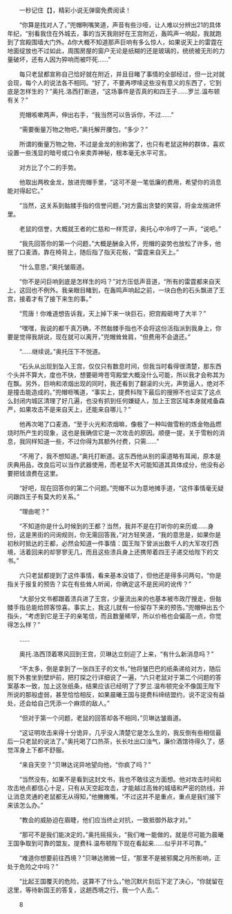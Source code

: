 　　一秒记住【】，精彩小说无弹窗免费阅读！

　　“你算是找对人了，”兜帽咧嘴笑道，声音有些沙哑，让人难以分辨出21的具体年纪，“别看我住在外城去，事的当天我刚好在王宫附近，轰鸣声一响起，我就跑到了宫殿围墙大门外。Δ你大概不知道那声巨响有多么惊人，如果说天上的雷霆在地面绽放也不过如此，周围房屋的窗户无论是纸糊的还是玻璃的，统统被无形的力量破坏，还有人因为猝响而被吓死……”

　　每只老鼠都宣称自己恰好就在附近，并且目睹了事情的全部经过，但一比对就会现，每个人的说法各不相同。“好了，不要再啰嗦这些没有意义的东西了，它到底是怎样生的？”奥托.洛西打断道，“这场事件是否真的和四王子……罗兰.温布顿有关？”

　　兜帽咳嗽两声，伸出右手，“我当然可以告诉你，不过……”

　　“需要衡量万物之物吧，”奥托解开腰包，“多少？”

　　所谓的衡量万物之物，不过是金龙的别称罢了，也只有老鼠这种的群体，喜欢设置一些浅显的暗号或口令来卖弄神秘，根本毫无水平可言。

　　对方比了个二的手势。

　　他取出两枚金龙，放进兜帽手里，“这可不是一笔低廉的费用，希望你的消息能对得起它。”

　　“当然，这关系到骷髅手指的信誉问题，”对方露出贪婪的笑容，将金龙揣进怀里。

　　老鼠的信誉，大概就王者的仁慈和一样荒谬，奥托心中冷哼了一声，“说吧。”

　　“我先回答你的第一个问题，”大概是酬金入怀，兜帽的姿势也放松了许多，他抿了口麦酒，靠在椅背上，随后指了指天花板，“雷霆来自天上。”

　　“什么意思，”奥托皱眉道。

　　“你不是问巨响到底是怎样生的吗？”对方压低声音道，“所有的雷霆都来自天上，这回也不例外。我亲眼目睹到，在轰鸣声响起之前，一块白色的石头飘进了王宫，接着才有了接下来生的事。”

　　“荒唐！你难道想告诉我，天上掉下来一块巨石，把宫殿砸垮了大半？”

　　“嘿嘿，我说的都千真万确，不然骷髅手指也不会将这份活指派到我身上，你要是觉得我胡说，现在就可以离开，”兜帽耸耸肩，“但费用不会退还。”

　　“……继续说。”奥托压下不悦道。

　　“石头从出现到坠入王宫，仅仅只有数息时间，但我当时看得很清楚，那东西个头并不算大，度也不快，想要砸垮苍穹殿堂大概没什么可能，所以我才会称其为在飘。另外，巨响和浓烟出现的同时，我还看到了翻滚的火光，声势逼人，绝对不是撞击能造成的。”兜帽咂嘴道，“事实上，提费科陛下最后的搜擦不也证实了这点么封闭内城区清理了好几遍，也没有抓到任何嫌疑人，加上王宫区域本身就戒备森严，如果攻击不是来自天上，还能来自哪儿？”

　　他再次喝了口麦酒，“至于火光和浓烟嘛，像极了一种叫做雪粉的炼金物品燃烧时所产生的现象，这也是我确信它是一次攻击的原因。顺便一提，关于雪粉的消息，我同样知道一些，不过你得为其额外付费，只需……”

　　“不用了，我不想知道。”奥托打断道。这东西他从别的渠道略有耳闻，原本是庆典用品，改良后可以当作武器使用，而老鼠不大可能知道其具体成分，他没有必要把钱浪费在这里。

　　“好吧，现在回答你的第二个问题。”兜帽不以为意地摊手道，“这件事情毫无疑问跟四王子有莫大的关系。”

　　“理由呢？”

　　“不知道你是什么时候到的王都？当然，我并不是在打听你的来历或……身份，这是黑街的问询规则，你无需回答我，”对方轻笑道，“我的意思是，如果你是初秋时抵达的王都，必然会知道一件事情：国王陛下曾派出数千人的大军攻打西境，活着回来的却寥寥无几，而且这些溃兵身上还携带着四王子递交给陛下的文书。”

　　六只老鼠都提到了这件事情，看来基本没错了，但他还是得多问两句，“你是指关于报复的预告？实在有些耸人听闻，你确定这不是民间的讹传？”

　　“大部分文书都跟着溃兵进了王宫，少量流出来的也基本被市政厅搜走，但骷髅手指总能给顾客惊喜。事实上，我这儿就有一份留存下来的预告。”兜帽伸出五个指头，“考虑到它是王子的亲笔信，而且数量稀罕，所以价格也会偏高一点，你觉得怎么样？”

　　……

　　奥托.洛西顶着寒风回到王宫，贝琳达立刻迎了上来，“有什么新消息吗？”

　　“不太多，倒是拿到了一张四王子的文书，”他将皱巴巴的纸条递给对方，随后脱下外套坐到壁炉前，把打探之行详细说了一遍，“六只老鼠对于第二个问题的答案基本一致，加上这张纸条，结果应该已经明了了罗兰.温布顿完全不像国王陛下所说的那般虚弱，甚至恰恰相反，如果晨曦王国与提费科缔结盟约，说不定没有益处，还会给自己凭添一个麻烦的敌人。”

　　“但对于第一个问题，老鼠的回答却各不相同，”贝琳达皱眉道。

　　“这证明攻击来得十分诡异，几乎没人清楚它是怎么生的，我反倒有些相信最后一只老鼠的说法了。”奥托喝了口热茶，长长吐出口浊气，廉价酒馆待得久了，感觉浑身上下都不舒服。

　　“来自天空？”贝琳达诧异地望向他，“你疯了吗？”

　　“当然没有，如果不是看到这封文书，我也不敢往这方面想。他对攻击时间和攻击地点都信心十足，只有从天空起攻击，才能越过高耸的城墙和严密的防线，并让消息灵通的老鼠都无从得知，”他撇撇嘴，“不过这并不是重点，重点是我们接下来该怎么办。”

　　“教会的威胁迫在眉睫，他们应当终止对抗，一致抵御外敌才对。”

　　“那可不是我们能决定的，”奥托摇摇头，“我们唯一能做的，就是尽可能为晨曦王国争取到可靠的盟友。提费科.温布顿陛下现在看起来……似乎并不可靠。”

　　“难道你想要前往西境？”贝琳达微微一怔，“那里不是被邪魔之月所影响，正处于危险之中吗？”

　　“比起王国覆灭的危险，这算不了什么，”他沉默片刻后下定了决心，“你就留在这里，等待新国王的答复，这趟西境之行，我一个人去。”.

　　8
